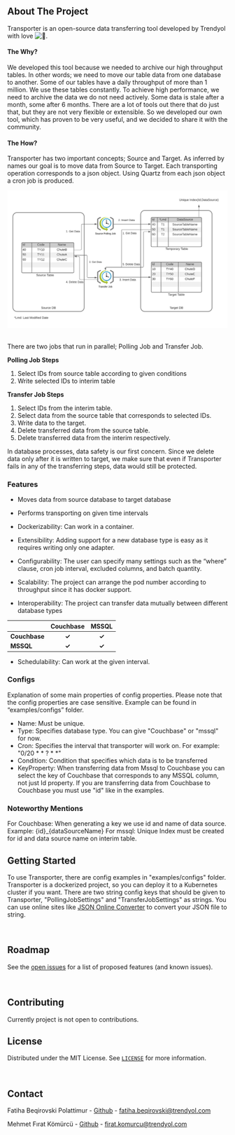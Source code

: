 <!--  ABOUT  THE  PROJECT  -->

##  About  The  Project

Transporter is an open-source data transferring tool developed by Trendyol with love ![:orange_heart:](https://a.slack-edge.com/production-standard-emoji-assets/13.0/apple-medium/1f9e1.png).

#### The Why?

We developed this tool because we needed to archive our high throughput tables. In other words; we need to move our table data from one database to another. Some of our tables have a daily throughput of more than 1 million. We use these tables constantly. To achieve high performance, we need to archive the data we do not need actively. Some data is stale after a month, some after 6 months. There are a lot of tools out there that do just that, but they are not very flexible or extensible. So we developed our own tool, which has proven to be very useful, and we decided to share it with the community.



#### The How?

Transporter has two important concepts; Source and Target. As inferred by names our goal is to move data from Source to Target. Each transporting operation corresponds to a json object. Using Quartz from each json object a cron job is produced.


![Transporter](images/Transporter.png)
​

There are two jobs that run in parallel; Polling Job and Transfer Job. 

**Polling Job Steps**

1. Select IDs from source table according to given conditions
2. Write selected IDs to interim table

**Transfer Job Steps**

1. Select IDs from the interim table.
2. Select data from the source table that corresponds to selected IDs.
3. Write data to the target. 
4. Delete transferred data from the source table.
5. Delete transferred data from the interim respectively. 

In database processes, data safety is our first concern. Since we delete data only after it is written to target, we make sure that even if Transporter fails in any of the transferring steps, data would still be protected.​

###  Features

-  Moves  data  from  source  database  to  target  database

-  Performs  transporting  on  given  time  intervals
 
-   Dockerizability: Can work in a container.
    
-   Extensibility: Adding support for a new database type is easy as it requires writing only one adapter.
    
-   Configurability: The user can specify many settings such as the “where” clause, cron job interval, excluded columns, and batch quantity. 
    
-   Scalability: The project can arrange the pod number according to throughput since it has docker support.
    
-   Interoperability: The project can transfer data mutually between different database types

 |              | Couchbase   |  MSSQL     |
| :---         |    :----:   |     :----: |
| **Couchbase**| **✓**       | **✓**      |
| **MSSQL**    | **✓**       |  **✓**     |

-   Schedulability: Can work at the given interval.



### Configs

Explanation of some main properties of config properties. Please note that the config properties are case sensitive. Example can be found in “examples/configs” folder. 

- Name: Must be unique. 
- Type: Specifies database type. You can give "Couchbase" or "mssql" for now. 
- Cron: Specifies the interval that transporter will work on. For example: "0/20 * * ? * *"
- Condition: Condition that specifies which data is to be transferred
- KeyProperty: When transferring data from Mssql to Couchbase you can select the key of Couchbase that corresponds to any MSSQL column, not just Id property. If you are transferring data from Couchbase to Couchbase you must use "id" like in the examples.
  
  
### Noteworthy Mentions 

For Couchbase: When generating a key we use id and name of data source. Example: {id}_{dataSourceName}
For mssql: Unique Index must be created for id and data source name on interim table. 


<!--  GETTING  STARTED  -->

## Getting Started

To use Transporter, there are config examples in "examples/configs" folder. Transporter is a dockerized project, so you can deploy it to a Kubernetes cluster if you want. 
There are two string config keys that should be given to Transporter, "PollingJobSettings" and "TransferJobSettings" as strings. You can use online sites like [JSON Online Converter](https://tools.knowledgewalls.com/jsontostring) to convert your JSON file to string.

​

## Roadmap

See the [open issues]([https://github.com/github_username/repo_name/issues](https://github.com/github_username/repo_name/issues)) for a list of proposed features (and known issues).

​

 <!--  CONTRIBUTING  -->

## Contributing

Currently project is not open to contributions.
​

 <!--  LICENSE  -->

## License

Distributed under the MIT License. See [`LICENSE`](https://choosealicense.com/licenses/mit/) for more information.

​

 <!--  CONTACT  -->

## Contact

Fatiha Beqirovski Polattimur - [Github](https://github.com/FatihaBeqirovski) - [fatiha.beqirovski@trendyol.com](mailto:fatiha.beqirovski@trendyol.com)


Mehmet Fırat Kömürcü - [Github](https://github.com/MehmetFiratKomurcu) - [firat.komurcu@trendyol.com](mailto:firat.komurcu@trendyol.com)
